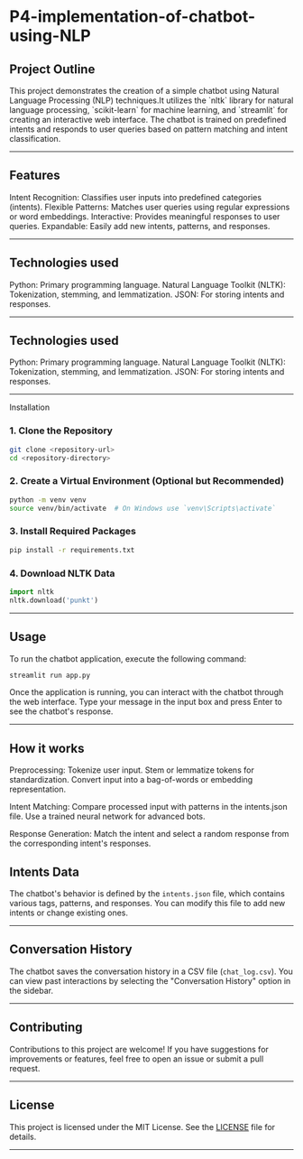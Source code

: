 # P4-implementation-of-chatbot-using-NLP
## Project Outline
<p>This project demonstrates the creation of a simple chatbot using Natural Language Processing (NLP) techniques.It utilizes the `nltk` library for natural language processing, `scikit-learn` for machine learning, and `streamlit` for creating an interactive web interface.
 The chatbot is trained on predefined intents and responds to user queries based on pattern matching and intent classification.</p>
 <hr>
 
 ## Features
 <p>
   <span>
   Intent Recognition: Classifies user inputs into predefined categories (intents).
   Flexible Patterns: Matches user queries using regular expressions or word embeddings.
   Interactive: Provides meaningful responses to user queries.
   Expandable: Easily add new intents, patterns, and responses.
   </span>
 </p>
 <hr>
 
## Technologies used
Python: Primary programming language.
Natural Language Toolkit (NLTK): Tokenization, stemming, and lemmatization.
JSON: For storing intents and responses.
 <hr>
 
## Technologies used
Python: Primary programming language.
Natural Language Toolkit (NLTK): Tokenization, stemming, and lemmatization.
JSON: For storing intents and responses.
<hr
 
## Installation
### 1. Clone the Repository
```bash
git clone <repository-url>
cd <repository-directory>
```

### 2. Create a Virtual Environment (Optional but Recommended)
```bash
python -m venv venv
source venv/bin/activate  # On Windows use `venv\Scripts\activate`
```

### 3. Install Required Packages
```bash
pip install -r requirements.txt
```

### 4. Download NLTK Data
```python
import nltk
nltk.download('punkt')
```

---

## Usage
To run the chatbot application, execute the following command:
```bash
streamlit run app.py
```

Once the application is running, you can interact with the chatbot through the web interface. Type your message in the input box and press Enter to see the chatbot's response.

---
## How it works
<span>
Preprocessing:
Tokenize user input.
Stem or lemmatize tokens for standardization.
Convert input into a bag-of-words or embedding representation.

Intent Matching:
Compare processed input with patterns in the intents.json file.
Use a trained neural network for advanced bots.

Response Generation:
Match the intent and select a random response from the corresponding intent's responses.
</span>
## Intents Data
The chatbot's behavior is defined by the `intents.json` file, which contains various tags, patterns, and responses. You can modify this file to add new intents or change existing ones.

---

## Conversation History
The chatbot saves the conversation history in a CSV file (`chat_log.csv`). You can view past interactions by selecting the "Conversation History" option in the sidebar.

---

## Contributing
Contributions to this project are welcome! If you have suggestions for improvements or features, feel free to open an issue or submit a pull request.

---

## License
This project is licensed under the MIT License. See the [LICENSE](LICENSE) file for details.

---